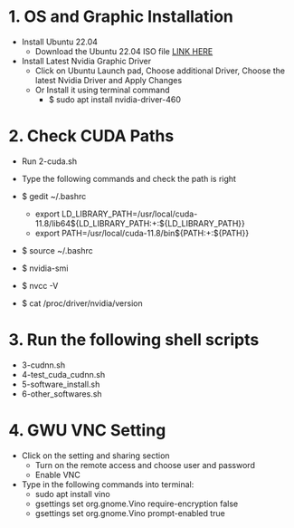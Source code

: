 # 1. OS  and Graphic Installation 
- Install Ubuntu 22.04
  - Download the Ubuntu 22.04 ISO file [LINK HERE](https://ubuntu.com/download/desktop/thank-you?version=22.04.2&architecture=amd64)
- Install Latest Nvidia Graphic Driver
  - Click on Ubuntu Launch pad, Choose additional Driver, Choose the latest Nvidia Driver and Apply Changes
  - Or Install it using terminal command
    - $ sudo apt install nvidia-driver-460

   
# 2. Check CUDA Paths
- Run 2-cuda.sh
- Type the following commands and check the path is right
- $ gedit ~/.bashrc
  - export LD_LIBRARY_PATH=/usr/local/cuda-11.8/lib64${LD_LIBRARY_PATH:+:${LD_LIBRARY_PATH}}
  - export PATH=/usr/local/cuda-11.8/bin${PATH:+:${PATH}}  
	
- $ source ~/.bashrc
- $ nvidia-smi
- $ nvcc -V
- $ cat /proc/driver/nvidia/version
# 3. Run the following shell scripts
- 3-cudnn.sh
- 4-test_cuda_cudnn.sh
- 5-software_install.sh
- 6-other_softwares.sh

# 4. GWU VNC Setting
- Click on the setting and sharing section
  - Turn on the remote access and choose user and password
  - Enable VNC
- Type in the following commands into terminal: 
  - sudo apt install vino
  - gsettings set org.gnome.Vino require-encryption false
  - gsettings set org.gnome.Vino prompt-enabled true